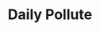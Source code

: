 ---
hackday: 13-london
links:
  - code: 
      - https://github.com/DailyPollute/
summary: "Daily Pollute is a smartphone app that collates personal pollution exposure using open data for air quality. This data can help individuals understand their personal pollution exposure and help with the clinical management of respiratory conditions. Increased awareness of localised pollution hotspots could also push government bodies to improve air quality."
team:
  - "@tomdoel"
  - "@alangabbianelli"
  - "@londonlime"
title: Daily Pollute
---